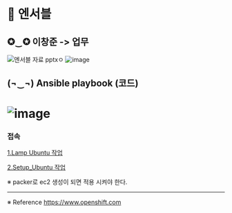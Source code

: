 # 📕 엔서블


## ✪‿✪ 이창준 -> 업무
![엔서블 자료 pptxㅇ](https://user-images.githubusercontent.com/68671394/120903854-81cc9c00-c5fd-11eb-8c82-6b9adc1e80af.jpg)
![image](https://user-images.githubusercontent.com/68671394/133375727-59b127d8-26f0-40d4-9ebb-ac27c9d914d2.png)




## (¬‿¬) Ansible playbook (코드)


![image](https://user-images.githubusercontent.com/68671394/133376442-39935319-5f7b-4ac6-966f-887e065fa008.png)
=============================================================
### 접속
[1.Lamp Ubuntu 작업](https://github.com/lechangjun/PORTFOLIO--OpenShift_Deploy/blob/main/%EC%BD%94%EB%93%9C/ansible_playbooks/ansible-playbooks/lamp_ubuntu1804/playbook.yml)


[2.Setup_Ubuntu 작업](https://github.com/lechangjun/PORTFOLIO--OpenShift_Deploy/blob/main/%EC%BD%94%EB%93%9C/ansible_playbooks/ansible-playbooks/setup_ubuntu1804/playbook.yml)


※ packer로 ec2 생성이 되면 적용 시켜야 한다.


***
 ※ Reference  https://www.openshift.com
                            
